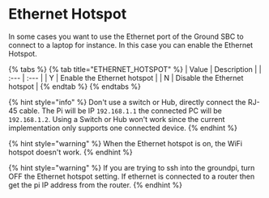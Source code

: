 # Ethernet Hotspot

In some cases you want to use the Ethernet port of the Ground SBC to connect to a laptop for instance. In this case you can enable the Ethernet Hotspot.

{% tabs %}
{% tab title="ETHERNET\_HOTSPOT" %}
| Value | Description |
| :--- | :--- |
| Y | Enable the Ethernet hotspot |
| N | Disable the Ethernet hotspot |
{% endtab %}
{% endtabs %}

{% hint style="info" %}
Don't use a switch or Hub, directly connect the RJ-45 cable. The Pi will be IP `192.168.1.1` the connected PC will be `192.168.1.2`. Using a Switch or Hub won't work since the current implementation only supports one connected device.
{% endhint %}

{% hint style="warning" %}
When the Ethernet hotspot is on, the WiFi hotspot doesn't work.
{% endhint %}

{% hint style="warning" %}
If you are trying to ssh into the groundpi, turn OFF the Ethernet hotspot setting. If ethernet is connected to a router then get the pi IP address from the router.
{% endhint %}



